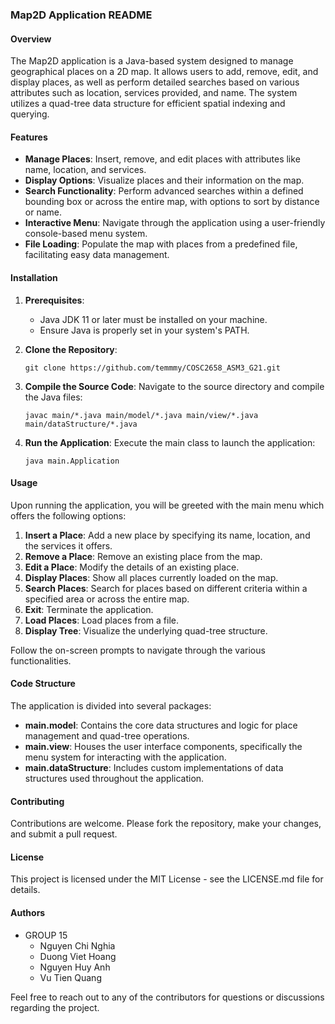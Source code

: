 ### Map2D Application README

#### Overview
The Map2D application is a Java-based system designed to manage geographical places on a 2D map. It allows users to add, remove, edit, and display places, as well as perform detailed searches based on various attributes such as location, services provided, and name. The system utilizes a quad-tree data structure for efficient spatial indexing and querying.

#### Features
- **Manage Places**: Insert, remove, and edit places with attributes like name, location, and services.
- **Display Options**: Visualize places and their information on the map.
- **Search Functionality**: Perform advanced searches within a defined bounding box or across the entire map, with options to sort by distance or name.
- **Interactive Menu**: Navigate through the application using a user-friendly console-based menu system.
- **File Loading**: Populate the map with places from a predefined file, facilitating easy data management.

#### Installation
1. **Prerequisites**:
    - Java JDK 11 or later must be installed on your machine.
    - Ensure Java is properly set in your system's PATH.

2. **Clone the Repository**:
   ```
   git clone https://github.com/temmmy/COSC2658_ASM3_G21.git
   ```

3. **Compile the Source Code**:
   Navigate to the source directory and compile the Java files:
   ```
   javac main/*.java main/model/*.java main/view/*.java main/dataStructure/*.java
   ```

4. **Run the Application**:
   Execute the main class to launch the application:
   ```
   java main.Application
   ```

#### Usage
Upon running the application, you will be greeted with the main menu which offers the following options:

1. **Insert a Place**: Add a new place by specifying its name, location, and the services it offers.
2. **Remove a Place**: Remove an existing place from the map.
3. **Edit a Place**: Modify the details of an existing place.
4. **Display Places**: Show all places currently loaded on the map.
5. **Search Places**: Search for places based on different criteria within a specified area or across the entire map.
6. **Exit**: Terminate the application.
7. **Load Places**: Load places from a file.
8. **Display Tree**: Visualize the underlying quad-tree structure.

Follow the on-screen prompts to navigate through the various functionalities.

#### Code Structure
The application is divided into several packages:
- **main.model**: Contains the core data structures and logic for place management and quad-tree operations.
- **main.view**: Houses the user interface components, specifically the menu system for interacting with the application.
- **main.dataStructure**: Includes custom implementations of data structures used throughout the application.

#### Contributing
Contributions are welcome. Please fork the repository, make your changes, and submit a pull request.

#### License
This project is licensed under the MIT License - see the LICENSE.md file for details.

#### Authors
- GROUP 15
    - Nguyen Chi Nghia
    - Duong Viet Hoang
    - Nguyen Huy Anh
    - Vu Tien Quang

Feel free to reach out to any of the contributors for questions or discussions regarding the project.

